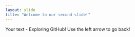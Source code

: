 ```yaml
---
layout: slide
title: "Welcome to our second slide!"
---
```

Your text - Exploring GitHub!
Use the left arrow to go back!
